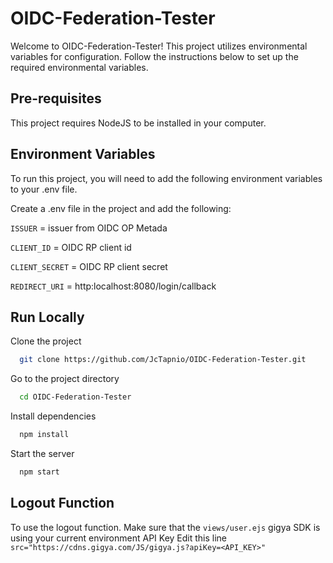 
# OIDC-Federation-Tester

Welcome to OIDC-Federation-Tester! This project utilizes environmental variables for configuration. Follow the instructions below to set up the required environmental variables.


## Pre-requisites

This project requires NodeJS to be installed in your computer.
## Environment Variables

To run this project, you will need to add the following environment variables to your .env file.

Create a .env file in the project and add the following:

`ISSUER` = issuer from OIDC OP Metada

`CLIENT_ID` = OIDC RP client id

`CLIENT_SECRET` = OIDC RP client secret

`REDIRECT_URI` = http:localhost:8080/login/callback


## Run Locally

Clone the project

```bash
  git clone https://github.com/JcTapnio/OIDC-Federation-Tester.git
```

Go to the project directory

```bash
  cd OIDC-Federation-Tester
```

Install dependencies

```bash
  npm install
```

Start the server

```bash
  npm start
```

## Logout Function

To use the logout function.
Make sure that the `views/user.ejs` gigya SDK is using your current environment API Key
Edit this line `src="https://cdns.gigya.com/JS/gigya.js?apiKey=<API_KEY>"`
